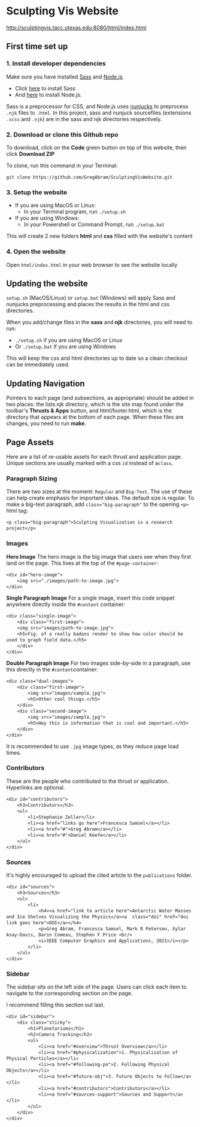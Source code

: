
# Sculpting Vis Website

http://sculptingvis.tacc.utexas.edu:8080/html/index.html

## First time set up

### 1. Install developer dependencies

Make sure you have installed [Sass](https://sass-lang.com/) and [Node.js](https://nodejs.org/en/download). 
- Click [here](https://sass-lang.com/install) to install Sass 
- And [here](https://nodejs.org/en/download) to install Node.js.

Sass is a preprocessor for CSS, and Node.js uses [nunjucks](https://mozilla.github.io/nunjucks/) to preprocess `.njk` files to `.html`. In this project, sass and nunjuck sourcefiles (extensions `.scss` and `.njk`) are in the sass and njk directories respectively.

### 2. Download or clone this Github repo

To download, click on the **Code** green button on top of this website, then click **Download ZIP**

To clone, run this command in your Terminal:

```
git clone https://github.com/GregAbram/SculptingVisWebsite.git
```

### 3. Setup the website

- If you are using MacOS or Linux: 
	- In your Terminal program, run `./setup.sh` 
- If you are using Windows: 
	- In your Powershell or Command Prompt, run `./setup.bat`

This will create 2 new folders **html** and **css** filled with the website's content

### 4. Open the website

Open `html/index.html` in your web browser to see the website locally 

## Updating the website

`setup.sh` (MacOS/Linux) or `setup.bat` (Windows) will apply Sass and nunjucks preprocessing and places the results in the html and css directories.  

When you add/change files in the **sass** and **njk** directories, you will need to run:

- `./setup.sh` if you are using MacOS or Linux
- Or `./setup.bat` if you are using Windows

This will keep the css and html directories up to date so a clean checkout can be immediately used.

## Updating Navigation

Pointers to each page (and subsections, as appropriate) should be added in two places: the lists.njk directory, which is the site map found under the toolbar's **Thrusts & Apps** button, and html/footer.html, which is the directory that appears at the bottom of each page.   When these files are changes, you need to run **make**.

## Page Assets
Here are a list of re-usable assets for each thrust and application page. Unique sections are usually marked with a css `id` instead of a`class`.

### Paragraph Sizing
There are two sizes at the moment: `Regular` and `Big-Text`. The use of these can help create emphasis for important ideas.
The default size is regular. To make a big-text paragraph, add `class="big-paragraph"` to the opening `<p>` html tag:

    <p class="big-paragraph">Sculpting Visualization is a research project</p>

### Images
**Hero Image**
The hero image is the big image that users see when they first land on the page. This lives at the top of the `#page-container`:

    <div id="hero-image">
    	<img src="./images/path-to-image.jpg">
    </div>

**Single Paragraph Image**
For a single image, insert this code snippet anywhere directly inside the `#content` container:

    <div class="single-image">
    	<div class="first-image">
    	<img src="images/path-to-image.jpg">
    	<h5>Fig. of a really badass render to show how color should be used to graph field data.</h5>
    	</div>
    </div>

**Double Paragraph Image**
For two images side-by-side in a paragraph, use this directly in the `#content`container:

    <div class="dual-images">
    	<div class="first-image">
    		<img src="images/sample.jpg">
    		<h5>Other cool things.</h5>
    	</div>
    	<div class="second-image">
    		<img src="images/sample.jpg">
    		<h5>Hey this is information that is cool and important.</h5>
    	</div>
    </div>

It is recommended to use `.jpg` image types, as they reduce page load times.

### Contributors
These are the people who contributed to the thrust or application. Hyperlinks are optional.

    <div id="contributors">
    	<h3>Contributors</h3>
    	<ul>
    		<li>Stephanie Zeller</li>
    		<li><a href="links go here">Francesca Samsel</a></li>
    		<li><a href="#">Greg Abram</a></li>
    		<li><a href="#">Daniel Keefe</a></li>
    	</ul>
    </div>

### Sources
It's highly encouraged to upload the cited article to the `publications` folder.

    <div id="sources">
    	<h3>Sources</h3>
    	<ul>
    		<li>
    			<h4><a href="link to article here">Antarctic Water Masses and Ice Shelves Visualizing the Physics</a><a  class="doi" href="doi link goes here">DOI</a></h4>
    			<p>Greg Abram, Francesca Samsel, Mark R Petersen, Xylar Asay-Davis, Darin Comeau, Stephen F Price <br/>
    			<i>IEEE Computer Graphics and Applications, 2021</i></p>
    		</li>
    	</ul>
    </div>

### Sidebar
The sidebar sits on the left side of the page. Users can click each item to navigate to the corresponding section on the page.

I recommend filling this section out last.

    <div id="sidebar">
    	<div class="sticky">
    		<h1>Planetariums</h1>
    		<h2>Camera Tracking</h2>
    		<ul>
    			<li><a href="#overview">Thrust Overview</a></li>
    			<li><a href="#physicalization">1. Physicalization of Physical Particles</a></li>
    			<li><a href="#following-po">2. Following Physical Objects</a></li>
    			<li><a href="#future-obj">3. Future Objects to Follow</a></li>
    			<li><a href="#contributors">Contributors</a></li>
    			<li><a href="#sources-support">Sources and Support</a></li>
    		</ul>
    	</div>
    </div>

